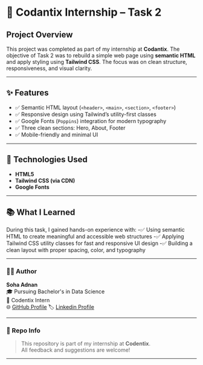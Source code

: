 # 💼 Codantix Internship – Task 2

## Project Overview  
This project was completed as part of my internship at **Codantix**. The objective of Task 2 was to rebuild a simple web page using **semantic HTML** and apply styling using **Tailwind CSS**. The focus was on clean structure, responsiveness, and visual clarity.

---

## ✨ Features
- ✅ Semantic HTML layout (`<header>`, `<main>`, `<section>`, `<footer>`)
- ✅ Responsive design using Tailwind’s utility-first classes
- ✅ Google Fonts (`Poppins`) integration for modern typography
- ✅ Three clean sections: Hero, About, Footer
- ✅ Mobile-friendly and minimal UI

---

## 🔧 Technologies Used
- **HTML5**
- **Tailwind CSS (via CDN)**
- **Google Fonts**

---

## 📚 What I Learned
During this task, I gained hands-on experience with:
-✅ Using semantic HTML to create meaningful and accessible web structures
-✅ Applying Tailwind CSS utility classes for fast and responsive UI design
-✅ Building a clean layout with proper spacing, color, and typography

---

### 👩‍💻 Author

**Soha Adnan**  
🎓 Pursuing Bachelor's in Data Science  
📍 Codentix Intern  
🌐 [GitHub Profile](https://github.com/Soha-025)
🏷️ [Linkedin Profile](https://www.linkedin.com/in/soha-adnan-36b117349/)

---

### 📁 Repo Info

> This repository is part of my internship at **Codentix**.  
> All feedback and suggestions are welcome!

---
